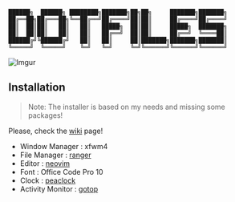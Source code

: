 ```
██████╗  ██████╗ ████████╗███████╗██╗██╗     ███████╗███████╗
██╔══██╗██╔═══██╗╚══██╔══╝██╔════╝██║██║     ██╔════╝██╔════╝
██║  ██║██║   ██║   ██║   █████╗  ██║██║     █████╗  ███████╗
██║  ██║██║   ██║   ██║   ██╔══╝  ██║██║     ██╔══╝  ╚════██║
██████╔╝╚██████╔╝   ██║   ██║     ██║███████╗███████╗███████║
╚═════╝  ╚═════╝    ╚═╝   ╚═╝     ╚═╝╚══════╝╚══════╝╚══════╝ 
```
![Imgur](https://i.imgur.com/WaftVJj.png)


## Installation

> Note: The installer is based on my needs and missing some packages!

Please, check the [wiki](https://github.com/t0thkr1s/dotfiles/wiki/Installation) page!

 - Window Manager : xfwm4
 - File Manager : [ranger](https://github.com/ranger/ranger)
 - Editor : [neovim](https://neovim.io/)
 - Font : Office Code Pro 10
 - Clock : [peaclock](https://github.com/octobanana/peaclock)
 - Activity Monitor : [gotop](https://github.com/cjbassi/gotop)
